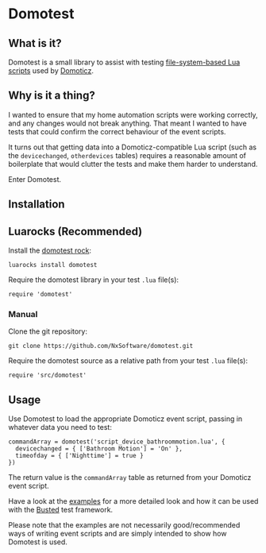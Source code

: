# Domotest

## What is it?

Domotest is a small library to assist with testing
[file-system-based Lua scripts](https://www.domoticz.com/wiki/Domoticz_and_Scripting#File_System_Based) used by [Domoticz](https://www.domoticz.com).

## Why is it a thing?

I wanted to ensure that my home automation scripts were working correctly, and any changes would not break anything. That meant I wanted to have tests that could confirm the correct behaviour of the event scripts.

It turns out that getting data into a Domoticz-compatible Lua script (such as the `devicechanged`, `otherdevices` tables) requires a reasonable amount of boilerplate that would clutter the tests and make them harder to understand.

Enter Domotest.

## Installation

## Luarocks (Recommended)

Install the [domotest rock](http://luarocks.org/modules/nxsoftware/domotest):

```
luarocks install domotest
```

Require the domotest library in your test `.lua` file(s):

```
require 'domotest'
```

### Manual

Clone the git repository:

```
git clone https://github.com/NxSoftware/domotest.git
```

Require the domotest source as a relative path from your test `.lua` file(s):

```
require 'src/domotest'
```

## Usage

Use Domotest to load the appropriate Domoticz event script, passing in whatever data you need to test:

```
commandArray = domotest('script_device_bathroommotion.lua', {
  devicechanged = { ['Bathroom Motion'] = 'On' },
  timeofday = { ['Nighttime'] = true }
})
```

The return value is the `commandArray` table as returned from your Domoticz event script.

Have a look at the [examples](./examples) for a more detailed look and how it can be used with the [Busted](http://olivinelabs.com/busted/) test framework.

Please note that the examples are not necessarily good/recommended ways of writing event scripts and are simply intended to show how Domotest is used.
